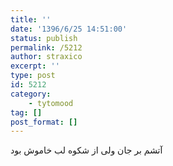 ```yaml
---
title: ''
date: '1396/6/25 14:51:00'
status: publish
permalink: /5212
author: straxico
excerpt: ''
type: post
id: 5212
category:
    - tytomood
tag: []
post_format: []
---
```

آتشم بر جان ولی از شکوه لب خاموش بود